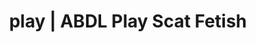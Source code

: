 ---
categories:
- NSFW Art
- Gender-Fluid
- AI Erotica
- Digital Dominance
- ASMR Erotica
image: /assets/images/1747714216179.jpg
layout: post
schema:
  description: Premium adult content featuring Scat Fetish, ABDL Play. High-quality
    visuals with sensual themes.
  keywords:
  - ABDL Play
  - Gothic Erotica
  - Vintage Boudoir
  - POV Erotica
  - Inclusive Desire
  - E-Girl Erotica
  - Scat Fetish
  name: 1747714216179 | Scat Fetish ABDL Play
  type: VisualArtwork
seo:
  description: Featured content with premium ABDL Play, Scat Fetish. HD images available.
  keywords: ABDL Play, Scat Fetish
  og_image: /assets/images/1747714216179.jpg
  schema_type: VisualArtwork
tags:
- '#play'
- Scat Fetish
- ABDL Play
title: play | ABDL Play Scat Fetish
---